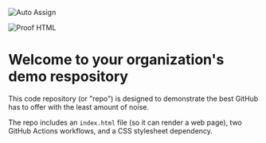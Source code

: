 ![Auto Assign](https://github.com/Gen-AI-Hackthon/demo-repository/actions/workflows/auto-assign.yml/badge.svg)

![Proof HTML](https://github.com/Gen-AI-Hackthon/demo-repository/actions/workflows/proof-html.yml/badge.svg)

# Welcome to your organization's demo respository
This code repository (or "repo") is designed to demonstrate the best GitHub has to offer with the least amount of noise.

The repo includes an `index.html` file (so it can render a web page), two GitHub Actions workflows, and a CSS stylesheet dependency.
